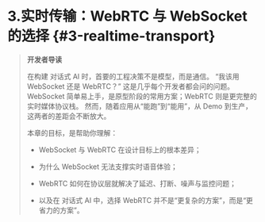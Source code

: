 # 3.实时传输：WebRTC 与 WebSocket 的选择 {#3-realtime-transport}
> **开发者导读**
> 
> 在构建 对话式 AI 时，首要的工程决策不是模型，而是通信。
> “我该用 WebSocket 还是 WebRTC？” 这是几乎每个开发者都会问的问题。
> WebSocket 简单易上手，是原型阶段的常用方案；WebRTC 则是更完整的实时媒体协议栈。
> 然而，随着应用从“能跑”到“能用”，从 Demo 到生产，这两者的差距会不断放大。
> 
> 本章的目标，是帮助你理解：
> 
> - WebSocket 与 WebRTC 在设计目标上的根本差异；
>     
> - 为什么 WebSocket 无法支撑实时语音体验；
>     
> - WebRTC 如何在协议层就解决了延迟、打断、噪声与监控问题；
>     
> - 以及在 对话式 AI 中，选择 WebRTC 并不是“更复杂的方案”，而是“更省力的方案”。
>
